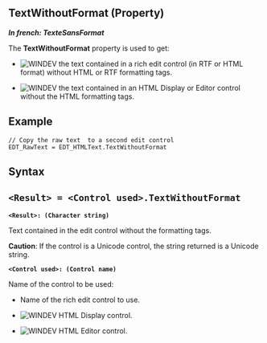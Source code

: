 
## TextWithoutFormat (Property)

***In french: TexteSansFormat***
	



<a name="XUse"></a>
<a name="Use"></a>
<a name="description"></a>
The **TextWithoutFormat** property is used to get: 

- ![WINDEV](https://doc.pcsoft.fr/ext/images/us/WD.png) the text contained in a rich edit control (in RTF or HTML format) without HTML or RTF formatting tags.

- ![WINDEV](https://doc.pcsoft.fr/ext/images/us/WD.png) the text contained in an HTML Display or Editor control without the HTML formatting tags.





<a name="Example1"></a>
<a name="sample_code"></a>

## Example


```wl
// Copy the raw text  to a second edit control
EDT_RawText = EDT_HTMLText.TextWithoutFormat
```

<a name="XSYNTAX"></a>
<a name="SYNTAX1"></a>

## Syntax

`<Result> = <Control used>.TextWithoutFormat`
---

**`<Result>: (Character string)`**

Text contained in the edit control without the formatting tags.

**Caution**: If the control is a Unicode control, the string returned is a Unicode string.

**`<Control used>: (Control name)`**

Name of the control to be used: 

- Name of the rich edit control to use.

- ![WINDEV](https://doc.pcsoft.fr/ext/images/us/WD.png) HTML Display control.

- ![WINDEV](https://doc.pcsoft.fr/ext/images/us/WD.png) HTML Editor control.







